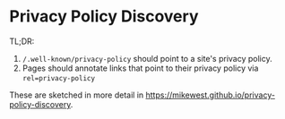 Privacy Policy Discovery
========================

TL;DR:

1.  `/.well-known/privacy-policy` should point to a site's privacy policy.
2.  Pages should annotate links that point to their privacy policy via `rel=privacy-policy`

These are sketched in more detail in <https://mikewest.github.io/privacy-policy-discovery>.
